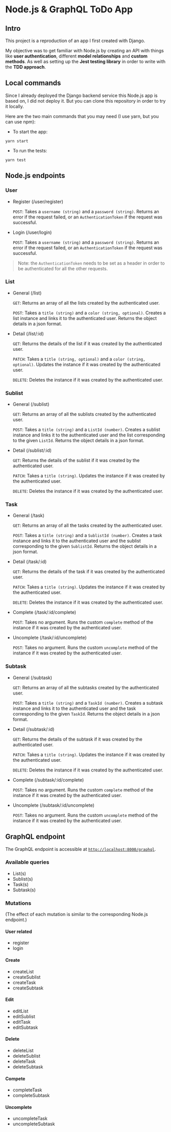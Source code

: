 # Node.js & GraphQL ToDo App 

## Intro

This project is a reproduction of an app I first created with Django.

My objective was to get familiar with Node.js by creating an API with things like **user authentication**, different **model relationships** and **custom methods**. As well as setting up the **Jest testing library** in order to write with the **TDD approach**.

## Local commands

Since I already deployed the Django backend service this Node.js app is based on, I did not deploy it. But you can clone this repository in order to try it locally.

Here are the two main commands that you may need (I use yarn, but you can use npm):

* To start the app:

```
yarn start
```

* To run the tests:
```
yarn test
```


## Node.js endpoints

### User

* Register (/user/register)
  
  `POST`: Takes a `username (string)` and a `password (string)`. Returns an error if the request failed, or an `AuthenticationToken` if the request was successful.

* Login (/user/login)
  
  `POST`: Takes a `username (string)` and a `password (string)`. Returns an error if the request failed, or an `AuthenticationToken` if the request was successful.

> Note: the `AuthenticationToken` needs to be set as a header in order to be authenticated for all the other requests.

### List

* General (/list)
  
  `GET`: Returns an array of all the lists created by the authenticated user.

  `POST`: Takes a `title (string)` and a `color (string, optional)`. Creates a list instance and links it to the authenticated user. Returns the object details in a json format.

* Detail (/list/:id)

  `GET`: Returns the details of the list if it was created by the authenticated user.

  `PATCH`: Takes a `title (string, optional)` and a `color (string, optional)`. Updates the instance if it was created by the authenticated user.

  `DELETE`: Deletes the instance if it was created by the authenticated user.

### Sublist

* General (/sublist)
  
  `GET`: Returns an array of all the sublists created by the authenticated user.

  `POST`: Takes a `title (string)` and a `ListId (number)`. Creates a sublist instance and links it to the authenticated user and the list corresponding to the given `ListId`. Returns the object details in a json format.

* Detail (/sublist/:id)

  `GET`: Returns the details of the sublist if it was created by the authenticated user.

  `PATCH`: Takes a `title (string)`. Updates the instance if it was created by the authenticated user.

  `DELETE`: Deletes the instance if it was created by the authenticated user.

### Task

* General (/task)
  
  `GET`: Returns an array of all the tasks created by the authenticated user.

  `POST`: Takes a `title (string)` and a `SublistId (number)`. Creates a task instance and links it to the authenticated user and the sublist corresponding to the given `SublistId`. Returns the object details in a json format.

* Detail (/task/:id)

  `GET`: Returns the details of the task if it was created by the authenticated user.

  `PATCH`: Takes a `title (string)`. Updates the instance if it was created by the authenticated user.

  `DELETE`: Deletes the instance if it was created by the authenticated user.

* Complete (/task/:id/complete)

  `POST`: Takes no argument. Runs the custom `complete` method of the instance if it was created by the authenticated user.

* Uncomplete (/task/:id/uncomplete)

  `POST`: Takes no argument. Runs the custom `uncomplete` method of the instance if it was created by the authenticated user.

### Subtask

* General (/subtask)
  
  `GET`: Returns an array of all the subtasks created by the authenticated user.

  `POST`: Takes a `title (string)` and a `TaskId (number)`. Creates a subtask instance and links it to the authenticated user and the task corresponding to the given `TaskId`. Returns the object details in a json format.

* Detail (/subtask/:id)

  `GET`: Returns the details of the subtask if it was created by the authenticated user.

  `PATCH`: Takes a `title (string)`. Updates the instance if it was created by the authenticated user.

  `DELETE`: Deletes the instance if it was created by the authenticated user.

* Complete (/subtask/:id/complete)

  `POST`: Takes no argument. Runs the custom `complete` method of the instance if it was created by the authenticated user.

* Uncomplete (/subtask/:id/uncomplete)

  `POST`: Takes no argument. Runs the custom `uncomplete` method of the instance if it was created by the authenticated user.

## GraphQL endpoint

The GraphQL endpoint is accessible at [`http://localhost:8000/graphql`](http://localhost:8000/graphql).

### Available queries

* List(s)
* Sublist(s)
* Task(s)
* Subtask(s)

### Mutations

(The effect of each mutation is similar to the corresponding Node.js endpoint.)

  #### **User related**

  * register
  * login

  #### **Create**

  * createList
  * createSublist
  * createTask
  * createSubtask
  #### **Edit**

  * editList
  * editSublist
  * editTask
  * editSubtask
  #### **Delete**

  * deleteList
  * deleteSublist
  * deleteTask
  * deleteSubtask
    
  #### **Compete**

  * completeTask
  * completeSubtask

  #### **Uncomplete**

  * uncompleteTask
  * uncompleteSubtask
